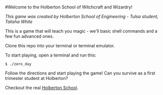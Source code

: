 #Welcome to the Holberton School of Witchcraft and Wizardry!

*This game was created by Holberton School of Engineering - Tulsa student, Talisha White*

This is a game that will teach you magic - we'll basic shell commands and a few fun advanced ones.

Clone this repo into your terminal or terminal emulator. 

To start playing, open a terminal and run this:

```
$ ./zero_day
```
Follow the directions and start playing the game! Can you survive as a first trimester student at Holberton?

Checkout the real [Holberton School](https://holbertonschool.com/).